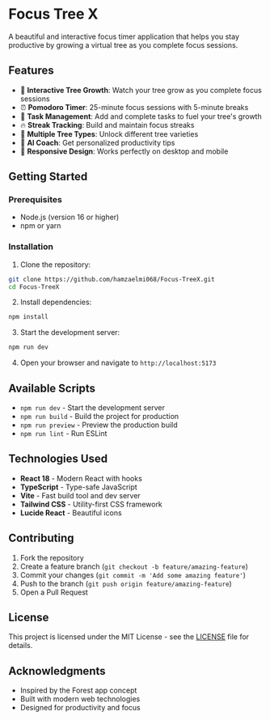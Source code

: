 # Focus Tree X

A beautiful and interactive focus timer application that helps you stay productive by growing a virtual tree as you complete focus sessions.

## Features

- 🌳 **Interactive Tree Growth**: Watch your tree grow as you complete focus sessions
- ⏰ **Pomodoro Timer**: 25-minute focus sessions with 5-minute breaks
- 📝 **Task Management**: Add and complete tasks to fuel your tree's growth
- 🔥 **Streak Tracking**: Build and maintain focus streaks
- 🎨 **Multiple Tree Types**: Unlock different tree varieties
- 🤖 **AI Coach**: Get personalized productivity tips
- 📱 **Responsive Design**: Works perfectly on desktop and mobile

## Getting Started

### Prerequisites

- Node.js (version 16 or higher)
- npm or yarn

### Installation

1. Clone the repository:
```bash
git clone https://github.com/hamzaelmi068/Focus-TreeX.git
cd Focus-TreeX
```

2. Install dependencies:
```bash
npm install
```

3. Start the development server:
```bash
npm run dev
```

4. Open your browser and navigate to `http://localhost:5173`

## Available Scripts

- `npm run dev` - Start the development server
- `npm run build` - Build the project for production
- `npm run preview` - Preview the production build
- `npm run lint` - Run ESLint

## Technologies Used

- **React 18** - Modern React with hooks
- **TypeScript** - Type-safe JavaScript
- **Vite** - Fast build tool and dev server
- **Tailwind CSS** - Utility-first CSS framework
- **Lucide React** - Beautiful icons

## Contributing

1. Fork the repository
2. Create a feature branch (`git checkout -b feature/amazing-feature`)
3. Commit your changes (`git commit -m 'Add some amazing feature'`)
4. Push to the branch (`git push origin feature/amazing-feature`)
5. Open a Pull Request

## License

This project is licensed under the MIT License - see the [LICENSE](LICENSE) file for details.

## Acknowledgments

- Inspired by the Forest app concept
- Built with modern web technologies
- Designed for productivity and focus
